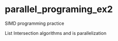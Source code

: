 # parallel_programing_ex2

SIMD programming practice

List Intersection algorithms and is parallelization
